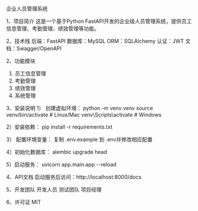 企业人员管理系统

1、项目简介
这是一个基于Python FastAPI开发的企业级人员管理系统，提供员工信息管理、考勤管理、绩效管理等功能。

2、技术栈
后端：FastAPI
数据库：MySQL
ORM：SQLAlchemy
认证：JWT
文档：Swagger/OpenAPI

2、功能模块
1. 员工信息管理
2. 考勤管理
3. 绩效管理
4. 系统管理

3、安装说明
1） 创建虚拟环境：
python -m venv venv
source venv/bin/activate  # Linux/Mac
venv\Scripts\activate     # Windows

2）安装依赖：
pip install -r requirements.txt

3） 配置环境变量：
复制 .env.example 到 .env并修改相应配置

4）初始化数据库：
alembic upgrade head

5）启动服务：
uvicorn app.main:app --reload

4、API文档
启动服务后访问：http://localhost:8000/docs

5、开发团队
开发人员
测试团队
项目经理

6、许可证
MIT 
